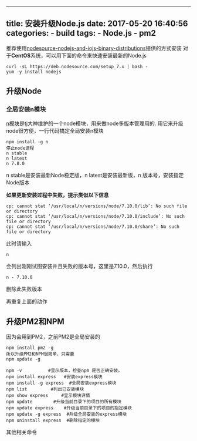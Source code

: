 
---
title: 安装升级Node.js
date: 2017-05-20 16:40:56
categories:
    - build
tags:
    - Node.js
    - pm2
---

推荐使用[nodesource-nodejs-and-iojs-binary-distributions](https://github.com/nodesource/distributions)提供的方式安装
对于**CentOS**系统，可以用下面的命令来快速安装最新的Node.js

```
curl -sL https://deb.nodesource.com/setup_7.x | bash -
yum -y install nodejs
```

## 升级Node
<!--more-->

### 全局安装n模块

[n模块](https://github.com/tj/n)是tj大神维护的一个node模块，用来做node多版本管理用的.
用它来升级node很方便，一行代码搞定全局安装n模块

```
npm install -g n
停止node进程
n stable
n latest
n 7.8.0
```

n stable是安装最新Node稳定版，n latest是安装最新版，n 版本号，安装指定Node版本

**如果更新安装过程中失败，提示类似以下信息**

```
cp: cannot stat ‘/usr/local/n/versions/node/7.10.0/lib’: No such file or directory
cp: cannot stat ‘/usr/local/n/versions/node/7.10.0/include’: No such file or directory
cp: cannot stat ‘/usr/local/n/versions/node/7.10.0/share’: No such file or directory
```

此时请输入
```
n
```
会列出刚刚试图安装并且失败的版本号，这里是7.10.0，然后执行

```
n - 7.10.0
```
删除此失败版本

再重复上面的动作

## 升级PM2和NPM

因为会用到PM2，之前PM2是全局安装的

```
npm install pm2 -g
所以升级PM2和NPM很简单，只需要
npm update -g
```

```
npm -v          #显示版本，检查npm 是否正确安装。
npm install express   #安装express模块
npm install -g express  #全局安装express模块 
npm list         #列出已安装模块 
npm show express     #显示模块详情
npm update        #升级当前目录下的项目的所有模块
npm update express    #升级当前目录下的项目的指定模块
npm update -g express  #升级全局安装的express模块
npm uninstall express  #删除指定的模块
```

其他相关命令